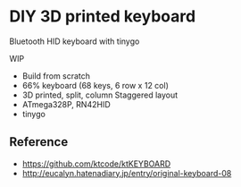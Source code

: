# DIY 3D printed keyboard
Bluetooth HID keyboard with tinygo

WIP
- Build from scratch
- 66% keyboard (68 keys, 6 row x 12 col)
- 3D printed, split, column Staggered layout
- ATmega328P, RN42HID
- tinygo

## Reference
- https://github.com/ktcode/ktKEYBOARD
- http://eucalyn.hatenadiary.jp/entry/original-keyboard-08